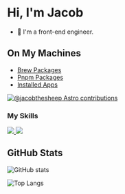 # Hi, I'm Jacob

- 👨 I'm a front-end engineer.

## On My Machines

- [Brew Packages](https://gist.github.com/jacobthesheep/c78ec2de742a2044eb37e196e26d6152)
- [Pnpm Packages](https://gist.github.com/jacobthesheep/6d5a496e5b38373d7c37f5098b78ac0a)
- [Installed Apps](https://gist.github.com/jacobthesheep/57a442c95e868894e657202d2feb2a8f)

[![@jacobthesheep Astro contributions](https://astro.badg.es/v2/contributor/jacobthesheep.svg)](https://astro.badg.es/contributor/jacobthesheep/)

### My Skills

<a href="https://sayhub.me#gh-light-mode-only">
  <img src="https://skillicons.dev/icons?i=html,css,js,ts,rust,c,nodejs,astro,svelte,express,tailwind,git,md,vscode,github,vercel,python&theme=light" />
</a>

<a href="https://sayhub.me#gh-dark-mode-only">
  <img src="https://skillicons.dev/icons?i=html,css,js,ts,rust,c,nodejs,astro,svelte,express,tailwind,git,md,vscode,github,vercel,python&theme=dark" />
</a>

## GitHub Stats

![GitHub stats](https://github-readme-stats.vercel.app/api?username=jacobthesheep&theme=onedark)

![Top Langs](https://github-readme-stats.vercel.app/api/top-langs/?username=jacobthesheep&layout=compact&theme=onedark)
